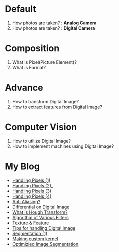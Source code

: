 # Default
1. How photos are taken? : **Analog Camera**
2. How photos are taken? : **Digital Camera**
   
# Composition
1. What is Pixel(Picture Element)?
2. What is Format?

# Advance
1. How to transform Digital Image?
2. How to extract features from Digital Image?

# Computer Vision
1. How to utilize Digital Image?
2. How to implement machines using Digital Image?

# My Blog
- [Handling Pixels (1)](https://blog.naver.com/zetmond/223598926416)
- [Handling Pixels (2)](https://blog.naver.com/zetmond/223602426835)_
- [Handling Pixels (3)](https://blog.naver.com/zetmond/223605749072)
- [Handling Pixels (4)](https://blog.naver.com/zetmond/223612855555)
- [Anti Aliasing?](https://blog.naver.com/zetmond/223651124004)
- [Differential on Digital Image](https://blog.naver.com/zetmond/223618886405)
- [What is Hough Transform?](https://blog.naver.com/zetmond/223614088188)
- [Algorithm of Various Filters](https://blog.naver.com/zetmond/223632203262)
- [Texture & Feature](https://blog.naver.com/zetmond/223640320193)
- [Tips for handling Digital Image](https://blog.naver.com/zetmond/223638927209)
- [Segmentation (1)](https://blog.naver.com/zetmond/223653335467)
- [Making custom kernel](https://blog.naver.com/zetmond/223654380974)
- [Optimizied Image Segmentation](https://blog.naver.com/zetmond/223692255620)
